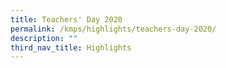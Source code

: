 ```yaml
---
title: Teachers' Day 2020
permalink: /kmps/highlights/teachers-day-2020/
description: ""
third_nav_title: Highlights
---
```

